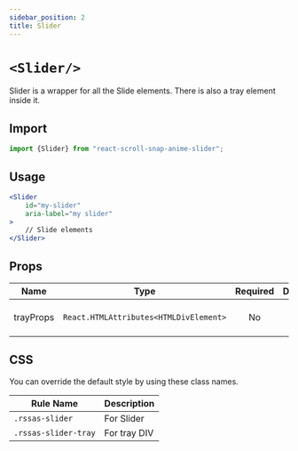 ```yaml
---
sidebar_position: 2
title: Slider
---
```


# `<Slider/>`

Slider is a wrapper for all the Slide elements. There is also a tray element inside it.  

## Import

```jsx
import {Slider} from "react-scroll-snap-anime-slider";
```

## Usage

```jsx
<Slider
    id="my-slider"
    aria-label="my slider"
>
    // Slide elements        
</Slider>
```

## Props


| Name      |                  Type                  | Required | Default | Description              |
| --------- | :------------------------------------: | :------: | :-----: | :----------------------- |
| trayProps | `React.HTMLAttributes<HTMLDivElement>` |    No    |         | Props to the slider tray |


## CSS

You can override the default style by using these class names.

| Rule Name            | Description  |
| -------------------- | ------------ |
| `.rssas-slider`      | For Slider   |
| `.rssas-slider-tray` | For tray DIV |

